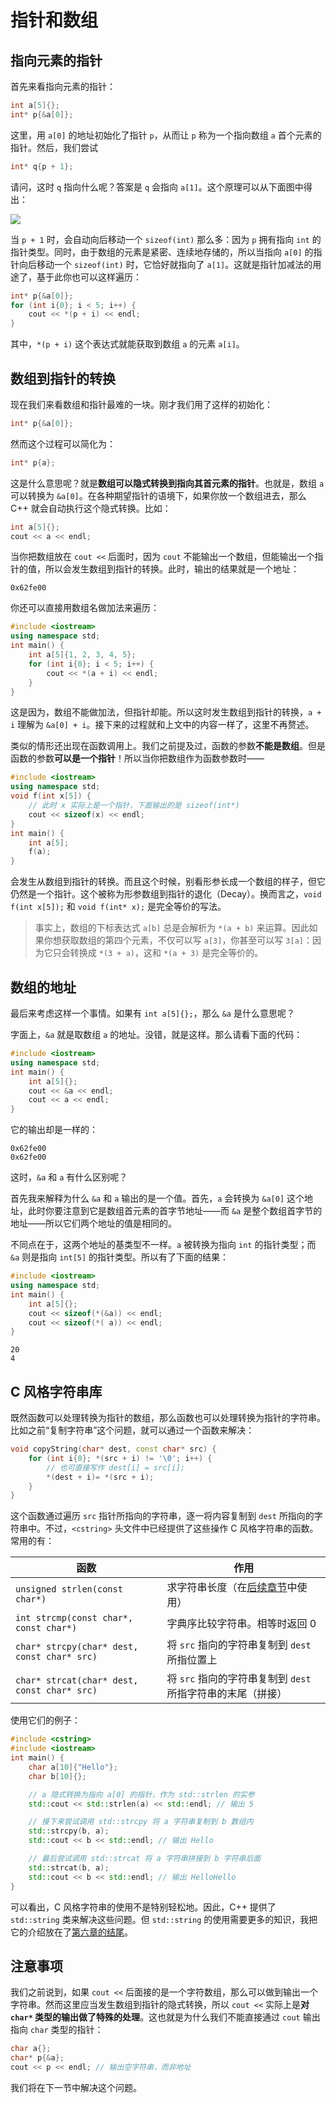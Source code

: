 # 指针和数组

## 指向元素的指针

首先来看指向元素的指针：
```cpp
int a[5]{};
int* p{&a[0]};
```
这里，用 `a[0]` 的地址初始化了指针 `p`，从而让 `p` 称为一个指向数组 `a` 首个元素的指针。然后，我们尝试
```cpp
int* q{p + 1};
```
请问，这时 `q` 指向什么呢？答案是 `q` 会指向 `a[1]`。这个原理可以从下面图中得出：

![](https://s1.ax1x.com/2020/08/15/dkKe3V.png)

当 `p + 1` 时，会自动向后移动一个 `sizeof(int)` 那么多：因为 `p` 拥有指向 `int` 的指针类型。同时，由于数组的元素是紧密、连续地存储的，所以当指向 `a[0]` 的指针向后移动一个 `sizeof(int)` 时，它恰好就指向了 `a[1]`。这就是指针加减法的用途了，基于此你也可以这样遍历：
```cpp
int* p{&a[0]};
for (int i{0}; i < 5; i++) {
    cout << *(p + i) << endl;
}
```
其中，`*(p + i)` 这个表达式就能获取到数组 `a` 的元素 `a[i]`。


## 数组到指针的转换

现在我们来看数组和指针最难的一块。刚才我们用了这样的初始化：
```cpp
int* p{&a[0]};
```
然而这个过程可以简化为：
```cpp
int* p{a};
```
这是什么意思呢？就是**数组可以隐式转换到指向其首元素的指针**。也就是，数组 `a` 可以转换为 `&a[0]`。在各种期望指针的语境下，如果你放一个数组进去，那么 C++ 就会自动执行这个隐式转换。比如：
```cpp
int a[5]{};
cout << a << endl;
```
当你把数组放在 `cout <<` 后面时，因为 `cout` 不能输出一个数组，但能输出一个指针的值，所以会发生数组到指针的转换。此时，输出的结果就是一个地址：
```io
0x62fe00
```

你还可以直接用数组名做加法来遍历：
```CPP
#include <iostream>
using namespace std;
int main() {
    int a[5]{1, 2, 3, 4, 5};
    for (int i{0}; i < 5; i++) {
        cout << *(a + i) << endl;
    }
}
```
这是因为，数组不能做加法，但指针却能。所以这时发生数组到指针的转换，`a + i` 理解为 `&a[0] + i`。接下来的过程就和上文中的内容一样了，这里不再赘述。

类似的情形还出现在函数调用上。我们之前提及过，函数的参数**不能是数组**。但是函数的参数**可以是一个指针**！所以当你把数组作为函数参数时——
```CPP
#include <iostream>
using namespace std;
void f(int x[5]) {
    // 此时 x 实际上是一个指针，下面输出的是 sizeof(int*)
    cout << sizeof(x) << endl;
}
int main() {
    int a[5];
    f(a);
}
```
会发生从数组到指针的转换。而且这个时候，别看形参长成一个数组的样子，但它仍然是一个指针。这个被称为形参数组到指针的退化（Decay）。换而言之，`void f(int x[5]);` 和 `void f(int* x);` 是完全等价的写法。

> 事实上，数组的下标表达式 `a[b]` 总是会解析为 `*(a + b)` 来运算。因此如果你想获取数组的第四个元素，不仅可以写 `a[3]`，你甚至可以写 `3[a]`：因为它只会转换成 `*(3 + a)`，这和 `*(a + 3)` 是完全等价的。

## 数组的地址

最后来考虑这样一个事情。如果有 `int a[5]{};`，那么 `&a` 是什么意思呢？

字面上，`&a` 就是取数组 `a` 的地址。没错，就是这样。那么请看下面的代码：
```CPP
#include <iostream>
using namespace std;
int main() {
    int a[5]{};
    cout << &a << endl;
    cout << a << endl;
}
```
它的输出却是一样的：
```io
0x62fe00
0x62fe00
```
这时，`&a` 和 `a` 有什么区别呢？

首先我来解释为什么 `&a` 和 `a` 输出的是一个值。首先，`a` 会转换为 `&a[0]` 这个地址，此时你要注意到它是数组首元素的首字节地址——而 `&a` 是整个数组首字节的地址——所以它们两个地址的值是相同的。

不同点在于，这两个地址的基类型不一样。`a` 被转换为指向 `int` 的指针类型；而 `&a` 则是指向 `int[5]` 的指针类型。所以有了下面的结果：
```CPP
#include <iostream>
using namespace std;
int main() {
    int a[5]{};
    cout << sizeof(*(&a)) << endl;
    cout << sizeof(*( a)) << endl;
}
```
```io
20
4
```

## C 风格字符串库

既然函数可以处理转换为指针的数组，那么函数也可以处理转换为指针的字符串。比如之前“复制字符串”这个问题，就可以通过一个函数来解决：

```cpp
void copyString(char* dest, const char* src) {
    for (int i{0}; *(src + i) != '\0'; i++) {
        // 也可直接写作 dest[i] = src[i];
        *(dest + i)= *(src + i);
    }
}
```

这个函数通过遍历 `src` 指针所指向的字符串，逐一将内容复制到 `dest` 所指向的字符串中。不过，`<cstring>` 头文件中已经提供了这些操作 C 风格字符串的函数。常用的有：

| 函数                                        | 作用                                                        |
| ------------------------------------------- | ----------------------------------------------------------- |
| `unsigned strlen(const char*)`              | 求字符串长度（在[后续章节](ch05/easy_string)中使用）        |
| `int strcmp(const char*, const char*)`      | 字典序比较字符串。相等时返回 0                              |
| `char* strcpy(char* dest, const char* src)` | 将 `src` 指向的字符串复制到 `dest` 所指位置上               |
| `char* strcat(char* dest, const char* src)` | 将 `src` 指向的字符串复制到 `dest` 所指字符串的末尾（拼接） |

使用它们的例子：
```CPP
#include <cstring>
#include <iostream>
int main() {
    char a[10]{"Hello"};
    char b[10]{};

    // a 隐式转换为指向 a[0] 的指针，作为 std::strlen 的实参
    std::cout << std::strlen(a) << std::endl; // 输出 5

    // 接下来尝试调用 std::strcpy 将 a 字符串复制到 b 数组内
    std::strcpy(b, a);
    std::cout << b << std::endl; // 输出 Hello

    // 最后尝试调用 std::strcat 将 a 字符串拼接到 b 字符串后面
    std::strcat(b, a);
    std::cout << b << std::endl; // 输出 HelloHello
}
```

可以看出，C 风格字符串的使用不是特别轻松地。因此，C++ 提供了 `std::string` 类来解决这些问题。但 `std::string` 的使用需要更多的知识，我把它的介绍放在了[第六章的结尾](ch06/summary)。

## 注意事项

我们之前说到，如果 `cout <<` 后面接的是一个字符数组，那么可以做到输出一个字符串。然而这里应当发生数组到指针的隐式转换，所以 `cout <<` 实际上是**对 `char*` 类型的输出做了特殊的处理**。这也就是为什么我们不能直接通过 `cout` 输出指向 `char` 类型的指针：
```cpp
char a{};
char* p{&a};
cout << p << endl; // 输出空字符串，而非地址
```
我们将在下一节中解决这个问题。